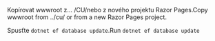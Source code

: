 <span data-ttu-id="8df14-101">Kopírovat wwwroot z... /CU/nebo z nového projektu Razor Pages.</span><span class="sxs-lookup"><span data-stu-id="8df14-101">Copy wwwroot from ../cu/ or from a new Razor Pages project.</span></span>

<span data-ttu-id="8df14-102">Spusťte `dotnet ef database update`.</span><span class="sxs-lookup"><span data-stu-id="8df14-102">Run `dotnet ef database update`</span></span>
